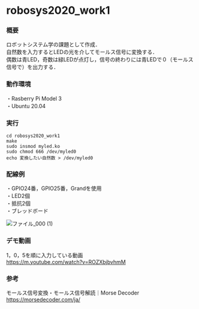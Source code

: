 # robosys2020_work1

### 概要
ロボットシステム学の課題として作成．  
自然数を入力するとLEDの光を介してモールス信号に変換する．  
偶数は青LED，奇数は緑LEDが点灯し，信号の終わりには青LEDで０（モールス信号で）を出力する．

### 動作環境
・Rasberry Pi Model 3  
・Ubuntu 20.04

### 実行
`cd robosys2020_work1`  
`make`  
`sudo insmod myled.ko`  
`sudo chmod 666 /dev/myled0`  
`echo 変換したい自然数 > /dev/myled0`

### 配線例
・GPIO24番，GPIO25番，Grandを使用  
・LED2個  
・抵抗2個  
・ブレッドボード  

![ファイル_000 (1)](https://user-images.githubusercontent.com/72942000/101245353-a54a8300-374f-11eb-8d37-ced0560c5f30.jpeg)

### デモ動画
1，0，5を順に入力している動画  
<https://m.youtube.com/watch?v=ROZXbjbvhmM>
### 参考
モールス信号変換・モールス信号解読｜Morse Decoder
<https://morsedecoder.com/ja/>
